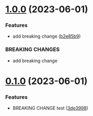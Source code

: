# [1.0.0](https://github.com/baumrock/conventionalcommits/compare/v0.1.0...v1.0.0) (2023-06-01)


### Features

* add breaking change ([b2e85b9](https://github.com/baumrock/conventionalcommits/commit/b2e85b94b5148efe07391c1ac4c5785bcf4f8d69))


### BREAKING CHANGES

* add breaking change



# [0.1.0](https://github.com/baumrock/conventionalcommits/compare/3de3998717588f6ac1b63f21caf26480916e91b1...v0.1.0) (2023-06-01)


### Features

* BREAKING CHANGE test ([3de3998](https://github.com/baumrock/conventionalcommits/commit/3de3998717588f6ac1b63f21caf26480916e91b1))



